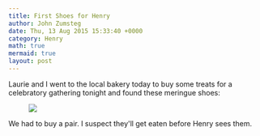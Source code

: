 ```yaml
---
title: First Shoes for Henry
author: John Zumsteg
date: Thu, 13 Aug 2015 15:33:40 +0000
category: Henry
math: true
mermaid: true
layout: post
---
```

Laurie and I went to the local bakery today to buy some treats for a celebratory gathering tonight and found these meringue shoes:

<figure class = "landscape">
	<img src="{{site.url}}/assets/images/2015/08/DSC02228.jpg"/>
	<figcaption></figcaption>
</figure>



We had to buy a pair. I suspect they'll get eaten before Henry sees them.
